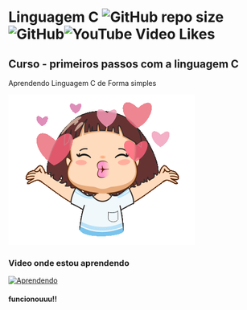 # Linguagem C ![GitHub repo size](https://img.shields.io/github/repo-size/Yordle-Cyber/c)![GitHub](https://img.shields.io/github/license/Yordle-cyber/C)![YouTube Video Likes](https://img.shields.io/youtube/likes/dpjH_tsUJ6w?style=social)
## Curso - primeiros passos com a linguagem C
Aprendendo Linguagem C de Forma simples

![menina beijo](https://github.com/Yordle-Cyber/c/blob/main/f4db9ebe387a1e8a1971e551958b7174.gif)
### Video onde estou aprendendo
[![Aprendendo](http://img.youtube.com/vi/T70t3mDiwvg/0.jpg)](http://www.youtube.com/watch?v=T70t3mDiwvg "aprendendo 1")

#### funcionouuu!!

